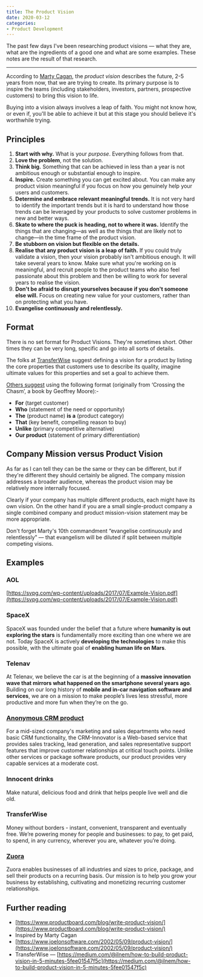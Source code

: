 ```yaml
---
title: The Product Vision
date: 2020-03-12
categories:
- Product Development
---
```


The past few days I've been researching product visions — what they are, what are the ingredients of a good one and what are some examples. These notes are the result of that research.

---

According to [Marty Cagan](https://www.amazon.com/INSPIRED-Create-Tech-Products-Customers-ebook/dp/B077NRB36N), the *product vision* describes the future, 2-5 years from now, that we are trying to create. Its primary purpose is to inspire the teams (including stakeholders, investors, partners, prospective customers) to bring this vision to life.

Buying into a vision always involves a leap of faith. You might not know how, or even if, you'll be able to achieve it but at this stage you should believe it's worthwhile trying.

## Principles

1. **Start with why.** What is your *purpose*. Everything follows from that.
2. **Love the problem**, not the solution.
3. **Think big.** Something that can be achieved in less than a year is not ambitious enough or substantial enough to inspire.
4. **Inspire.** Create something you can get excited about. You can make any product vision meaningful if you focus on how you genuinely help your users and customers.
5. **Determine and embrace relevant meaningful trends.** It is not very hard to identify the important trends but it is hard to understand how those trends can be leveraged by your products to solve customer problems in new and better ways.
6. **Skate to where the puck is heading, not to where it was.** Identify the things that are changing—as well as the things that are likely not to change—in the time frame of the product vision.
7. **Be stubborn on vision but flexible on the details.**
8. **Realise that any product vision is a leap of faith.** If you could truly validate a vision, then your vision probably isn't ambitious enough. It will take several years to know. Make sure what you're working on is meaningful, and recruit people to the product teams who also feel passionate about this problem and then be willing to work for several years to realise the vision.
9. **Don't be afraid to disrupt yourselves because if you don't someone else will.** Focus on creating new value for your customers, rather than on protecting what you have.
10. **Evangelise continuously and relentlessly.**

## Format

There is no set format for Product Visions. They're sometimes short. Other times they can be very long, specific and go into all sorts of details.

The folks at [TransferWise](https://medium.com/@ilnem/how-to-build-product-vision-in-5-minutes-5fee01547f5c) suggest defining a vision for a product by listing the core properties that customers use to describe its quality, imagine ultimate values for this properties and set a goal to achieve them.

[Others suggest](https://www.joelonsoftware.com/2002/05/09/product-vision/https://www.joelonsoftware.com/2002/05/09/product-vision/) using the following format (originally from ‘Crossing the Chasm’, a book by Geoffrey Moore):-

- **For** (target customer)
- **Who** (statement of the need or opportunity)
- **The** (product name) **is a** (product category)
- **That** (key benefit, compelling reason to buy)
- **Unlike** (primary competitive alternative)
- **Our product** (statement of primary differentiation)

## Company Mission versus Product Vision

As far as I can tell they can be the same or they can be different, but if they're different they should certainly be aligned. The company mission addresses a broader audience, whereas the product vision may be relatively more internally focused.

Clearly if your company has multiple different products, each might have its own vision. On the other hand if you are a small single-product company a single combined company and product mission-vision statement may be more appropriate.

Don't forget Marty's 10th commandment “evangelise continuously and relentlessly” — that evangelism will be diluted if split between multiple competing visions.

## Examples

### AOL

[https://svpg.com/wp-content/uploads/2017/07/Example-Vision.pdf](https://svpg.com/wp-content/uploads/2017/07/Example-Vision.pdf)

### SpaceX

SpaceX was founded under the belief that a future where **humanity is out exploring the stars** is fundamentally more exciting than one where we are not. Today SpaceX is actively **developing the technologies** to make this possible, with the ultimate goal of **enabling human life on Mars**.

### Telenav

At Telenav, we believe the car is at the beginning of a **massive innovation wave that mirrors what happened on the smartphone several years ago**. Building on our long history of **mobile and in-car navigation software and services**, we are on a mission to make people’s lives less stressful, more productive and more fun when they’re on the go.

### [Anonymous CRM product](https://www.joelonsoftware.com/2002/05/09/product-vision/)

For a mid-sized company's marketing and sales departments who need basic CRM functionality, the CRM-Innovator is a Web-based service that provides sales tracking, lead generation, and sales representative support features that improve customer relationships at critical touch points. Unlike other services or package software products, our product provides very capable services at a moderate cost.

### Innocent drinks

Make natural, delicious food and drink that helps people live well and die old.

### TransferWise

Money without borders - instant, convenient, transparent and eventually free. We’re powering money for people and businesses: to pay, to get paid, to spend, in any currency, wherever you are, whatever you’re doing.

### [Zuora](https://www.zuora.com/resource/zuora-product-overview/)

Zuora enables businesses of all industries and sizes to price, package, and sell their products on a recurring basis. Our mission is to help you grow your business by establishing, cultivating and monetizing recurring customer relationships.

## Further reading

- [https://www.productboard.com/blog/write-product-vision/](https://www.productboard.com/blog/write-product-vision/)
- Inspired by Marty Cagan
- [https://www.joelonsoftware.com/2002/05/09/product-vision/](https://www.joelonsoftware.com/2002/05/09/product-vision/)
- TransferWise — [https://medium.com/@ilnem/how-to-build-product-vision-in-5-minutes-5fee01547f5c](https://medium.com/@ilnem/how-to-build-product-vision-in-5-minutes-5fee01547f5c)
